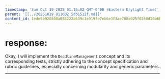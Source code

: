 ```yaml
---
timestamp: 'Sun Oct 19 2025 01:16:02 GMT-0400 (Eastern Daylight Time)'
parent: '[[../20251019_011602.5db1512f.md]]'
content_id: 1ede5e920800a058222b639c1e019fe7eb6e3f3ae788e025f0260d20b6bbdb99
---
```


# response:

Okay, I will implement the `DeadlineManagement` concept and its corresponding tests, strictly adhering to the concept specification and rubric guidelines, especially concerning modularity and generic parameters.

***
